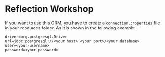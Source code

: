 # Reflection Workshop

If you want to use this ORM, you have to create a `connection.properties` file in your resources folder. As it is shown in the following example:

```properties
driver=org.postgresql.Driver
url=jdbc:postgresql://<your host>:<your port>/<your database>
user=<your-username>
password=<your-password>
```